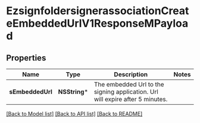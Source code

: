 # EzsignfoldersignerassociationCreateEmbeddedUrlV1ResponseMPayload

## Properties
Name | Type | Description | Notes
------------ | ------------- | ------------- | -------------
**sEmbeddedUrl** | **NSString*** | The embedded Url to the signing application.    Url will expire after 5 minutes.   | 

[[Back to Model list]](../README.md#documentation-for-models) [[Back to API list]](../README.md#documentation-for-api-endpoints) [[Back to README]](../README.md)


